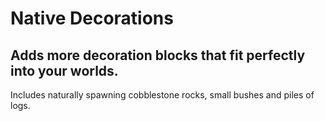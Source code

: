 # Native Decorations

## Adds more decoration blocks that fit perfectly into your worlds.

Includes naturally spawning cobblestone rocks, small bushes and piles of logs.

